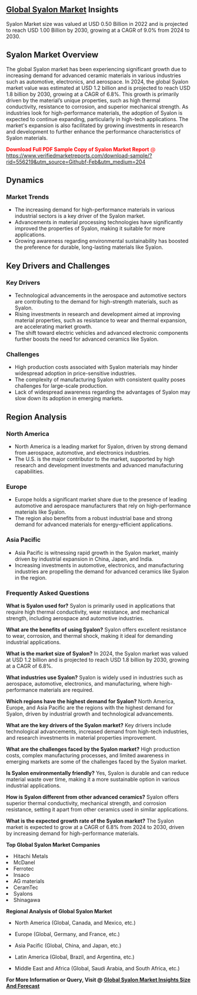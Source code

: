 <h2><a href="https://www.verifiedmarketreports.com/download-sample/?rid=556219&amp;utm_source=Githubf&amp;utm_medium=204" target="_blank">Global Syalon Market</a> Insights</h2><p>Syalon Market size was valued at USD 0.50 Billion in 2022 and is projected to reach USD 1.00 Billion by 2030, growing at a CAGR of 9.0% from 2024 to 2030.</p><p> <h2>Syalon Market Overview</h2> <p>The global Syalon market has been experiencing significant growth due to increasing demand for advanced ceramic materials in various industries such as automotive, electronics, and aerospace. In 2024, the global Syalon market value was estimated at USD 1.2 billion and is projected to reach USD 1.8 billion by 2030, growing at a CAGR of 6.8%. This growth is primarily driven by the material’s unique properties, such as high thermal conductivity, resistance to corrosion, and superior mechanical strength. As industries look for high-performance materials, the adoption of Syalon is expected to continue expanding, particularly in high-tech applications. The market's expansion is also facilitated by growing investments in research and development to further enhance the performance characteristics of Syalon materials.</p> <p><p><span class=""><span style="color: #ff0000;"><strong>Download Full PDF Sample Copy of Syalon Market Report</strong> @ </span><a href="https://www.verifiedmarketreports.com/download-sample/?rid=556219&amp;utm_source=Githubf-Feb&amp;utm_medium=204" target="_blank">https://www.verifiedmarketreports.com/download-sample/?rid=556219&amp;utm_source=Githubf-Feb&amp;utm_medium=204</a></span></p></p> <h2>Dynamics</h2> <h3>Market Trends</h3> <ul> <li>The increasing demand for high-performance materials in various industrial sectors is a key driver of the Syalon market.</li> <li>Advancements in material processing technologies have significantly improved the properties of Syalon, making it suitable for more applications.</li> <li>Growing awareness regarding environmental sustainability has boosted the preference for durable, long-lasting materials like Syalon.</li> </ul> <h2>Key Drivers and Challenges</h2> <h3>Key Drivers</h3> <ul> <li>Technological advancements in the aerospace and automotive sectors are contributing to the demand for high-strength materials, such as Syalon.</li> <li>Rising investments in research and development aimed at improving material properties, such as resistance to wear and thermal expansion, are accelerating market growth.</li> <li>The shift toward electric vehicles and advanced electronic components further boosts the need for advanced ceramics like Syalon.</li> </ul> <h3>Challenges</h3> <ul> <li>High production costs associated with Syalon materials may hinder widespread adoption in price-sensitive industries.</li> <li>The complexity of manufacturing Syalon with consistent quality poses challenges for large-scale production.</li> <li>Lack of widespread awareness regarding the advantages of Syalon may slow down its adoption in emerging markets.</li> </ul> <h2>Region Analysis</h2> <h3>North America</h3> <ul> <li>North America is a leading market for Syalon, driven by strong demand from aerospace, automotive, and electronics industries.</li> <li>The U.S. is the major contributor to the market, supported by high research and development investments and advanced manufacturing capabilities.</li> </ul> <h3>Europe</h3> <ul> <li>Europe holds a significant market share due to the presence of leading automotive and aerospace manufacturers that rely on high-performance materials like Syalon.</li> <li>The region also benefits from a robust industrial base and strong demand for advanced materials for energy-efficient applications.</li> </ul> <h3>Asia Pacific</h3> <ul> <li>Asia Pacific is witnessing rapid growth in the Syalon market, mainly driven by industrial expansion in China, Japan, and India.</li> <li>Increasing investments in automotive, electronics, and manufacturing industries are propelling the demand for advanced ceramics like Syalon in the region.</li> </ul> <h3>Frequently Asked Questions</h3> <p><strong>What is Syalon used for?</strong> Syalon is primarily used in applications that require high thermal conductivity, wear resistance, and mechanical strength, including aerospace and automotive industries.</p> <p><strong>What are the benefits of using Syalon?</strong> Syalon offers excellent resistance to wear, corrosion, and thermal shock, making it ideal for demanding industrial applications.</p> <p><strong>What is the market size of Syalon?</strong> In 2024, the Syalon market was valued at USD 1.2 billion and is projected to reach USD 1.8 billion by 2030, growing at a CAGR of 6.8%.</p> <p><strong>What industries use Syalon?</strong> Syalon is widely used in industries such as aerospace, automotive, electronics, and manufacturing, where high-performance materials are required.</p> <p><strong>Which regions have the highest demand for Syalon?</strong> North America, Europe, and Asia Pacific are the regions with the highest demand for Syalon, driven by industrial growth and technological advancements.</p> <p><strong>What are the key drivers of the Syalon market?</strong> Key drivers include technological advancements, increased demand from high-tech industries, and research investments in material properties improvement.</p> <p><strong>What are the challenges faced by the Syalon market?</strong> High production costs, complex manufacturing processes, and limited awareness in emerging markets are some of the challenges faced by the Syalon market.</p> <p><strong>Is Syalon environmentally friendly?</strong> Yes, Syalon is durable and can reduce material waste over time, making it a more sustainable option in various industrial applications.</p> <p><strong>How is Syalon different from other advanced ceramics?</strong> Syalon offers superior thermal conductivity, mechanical strength, and corrosion resistance, setting it apart from other ceramics used in similar applications.</p> <p><strong>What is the expected growth rate of the Syalon market?</strong> The Syalon market is expected to grow at a CAGR of 6.8% from 2024 to 2030, driven by increasing demand for high-performance materials.</p> </p><p><strong>Top Global Syalon Market Companies</strong></p><div data-test-id=""><p><li>Hitachi Metals</li><li> McDanel</li><li> Ferrotec</li><li> Insaco</li><li> AG materials</li><li> CeramTec</li><li> Syalons</li><li> Shinagawa</li></p><div><strong>Regional Analysis of&nbsp;Global Syalon Market</strong></div><ul><li dir="ltr"><p dir="ltr">North America&nbsp;(Global, Canada, and Mexico, etc.)</p></li><li dir="ltr"><p dir="ltr">Europe (Global, Germany, and France, etc.)</p></li><li dir="ltr"><p dir="ltr">Asia Pacific&nbsp;(Global, China, and Japan, etc.)</p></li><li dir="ltr"><p dir="ltr">Latin America&nbsp;(Global, Brazil, and Argentina, etc.)</p></li><li dir="ltr">Middle East and Africa&nbsp;(Global, Saudi Arabia, and South Africa, etc.)</li></ul><p><strong>For More Information or Query, Visit @&nbsp;</strong><strong><a href="https://www.verifiedmarketreports.com/product/syalon-market-size-and-forecast/?utm_source=Githubf&amp;utm_medium=204" target="_blank">Global Syalon Market Insights Size And Forecast</a></strong></p></div>
